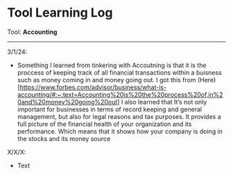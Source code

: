 # Tool Learning Log

Tool: **Accounting**

---

3/1/24:
* Something I learned from tinkering with Accoutning is that it is the proccess of keeping track of all financial transactions within a buisness such as money coming in and money going out. I got this from (Here)[https://www.forbes.com/advisor/business/what-is-accounting/#:~:text=Accounting%20is%20the%20process%20of,in%20and%20money%20going%20out] I also learned that It’s not only important for businesses in terms of record keeping and general management, but also for legal reasons and tax purposes. It provides a full picture of the financial health of your organization and its performance. Which means that it shows how your company is doing in the stocks and its money source 



X/X/X:
* Text


<!--
* Links you used today (websites, videos, etc)
* Things you tried, progress you made, etc
* Challenges, a-ha moments, etc
* Questions you still have
* What you're going to try next
-->
